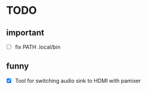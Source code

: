 # TODO

## important
- [ ] fix PATH .local/bin

## funny
- [x] Tool for switching audio sink to HDMI with pamixer

